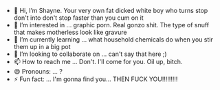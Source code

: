 - 👋 Hi, I’m Shayne. Your very own fat dicked white boy who turns stop don't into don't stop faster than you cum on it
- 👀 I’m interested in ... graphic porn. Real gonzo shit. The type of snuff that makes motherless look like gravure
- 🌱 I’m currently learning ... what household chemicals do when you stir them up in a big pot
- 💞️ I’m looking to collaborate on ... can't say that here ;)
- 📫 How to reach me ... Don't. I'll come for you. Oil up, bitch.
- 😄 Pronouns: ... ?
- ⚡ Fun fact: ... I'm gonna find you... THEN FUCK YOU!!!!!!!!!

<!---
Shayne451/Shayne451 is a ✨ special ✨ repository because its `README.md` (this file) appears on your GitHub profile.
You can click the Preview link to take a look at your changes.
--->
